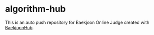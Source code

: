 # algorithm-hub
This is an auto push repository for Baekjoon Online Judge created with [BaekjoonHub](https://github.com/BaekjoonHub/BaekjoonHub).
